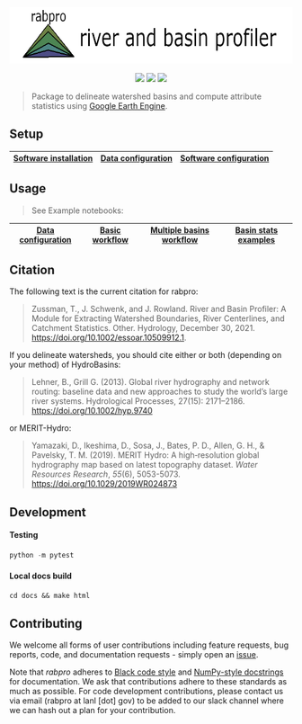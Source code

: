 
<p align="center">
<a href='https:///VeinsOfTheEarth.github.io/rabpro/'><img src="docs/_static/logo_banner.png" height=100/></a>
</p>

<p align="center">  
  <a href=https://github.com/psf/black><img src=https://img.shields.io/badge/code%20style-black-000000.svg></a>
  <a href=https://anaconda.org/conda-forge/rabpro><img src=https://anaconda.org/conda-forge/rabpro/badges/version.svg></a>
  <a href=https://github.com/VeinsOfTheEarth/rabpro/actions/workflows/build.yaml><img src=https://github.com/VeinsOfTheEarth/rabpro/actions/workflows/build.yaml/badge.svg></a>
</p>

> Package to delineate watershed basins and compute attribute statistics using [Google Earth Engine](https://developers.google.com/earth-engine/).

## Setup

|[Software installation](https://veinsoftheearth.github.io/rabpro/install/index.html)|[Data configuration](https://veinsoftheearth.github.io/rabpro/configure/index.html#data)|[Software configuration](https://veinsoftheearth.github.io/rabpro/configure/index.html#software)|
|--|--|--|

## Usage

> See Example notebooks:

|[Data configuration](https://veinsoftheearth.github.io/rabpro/examples/notebooks/downloading_data.html)|[Basic workflow](https://veinsoftheearth.github.io/rabpro/examples/notebooks/basic_example.html)|[Multiple basins workflow](https://veinsoftheearth.github.io/rabpro/examples/notebooks/multiple_basins.html)|[Basin stats examples](https://veinsoftheearth.github.io/rabpro/examples/notebooks/basin_stats.html)|
|--|--|--|--|

## Citation

The following text is the current citation for rabpro:

> Zussman, T., J. Schwenk, and J. Rowland. River and Basin Profiler: A Module for Extracting Watershed Boundaries, River Centerlines, and Catchment Statistics. Other. Hydrology, December 30, 2021. <https://doi.org/10.1002/essoar.10509912.1>.

If you delineate watersheds, you should cite either or both (depending on your method) of HydroBasins:

> Lehner, B., Grill G. (2013). Global river hydrography and network routing: baseline data and new approaches to study the world’s large river systems. Hydrological Processes, 27(15): 2171–2186. https://doi.org/10.1002/hyp.9740

or MERIT-Hydro:

> Yamazaki, D., Ikeshima, D., Sosa, J., Bates, P. D., Allen, G. H., & Pavelsky, T. M. (2019). MERIT Hydro: A high‐resolution global hydrography map based on latest topography dataset. *Water Resources Research*, *55*(6), 5053-5073. https://doi.org/10.1029/2019WR024873

## Development

#### Testing

```python
python -m pytest
```

#### Local docs build

```shell
cd docs && make html
```

## Contributing

We welcome all forms of user contributions including feature requests, bug reports, code, and documentation requests - simply open an [issue](https://github.com/VeinsOfTheEarth/rabpro/issues).

Note that *rabpro* adheres to [Black code style](https://black.readthedocs.io/en/stable/) and [NumPy-style docstrings](https://numpydoc.readthedocs.io/en/latest/format.html#docstring-standard) for documentation. We ask that contributions adhere to these standards as much as possible. For code development contributions, please contact us via email (rabpro at lanl [dot] gov) to be added to our slack channel where we can hash out a plan for your contribution.
